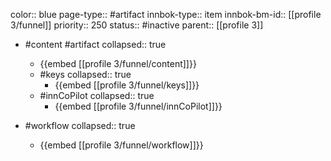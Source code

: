color:: blue
page-type:: #artifact
innbok-type:: item
innbok-bm-id:: [[profile 3/funnel]]
priority:: 250
status:: #inactive
parent:: [[profile 3]]

- #content #artifact
  collapsed:: true
	- {{embed [[profile 3/funnel/content]]}}
  - #keys
    collapsed:: true
	  - {{embed [[profile 3/funnel/keys]]}}
  - #innCoPilot
    collapsed:: true
	  - {{embed [[profile 3/funnel/innCoPilot]]}}

- #workflow
  collapsed:: true
	- {{embed [[profile 3/funnel/workflow]]}}

